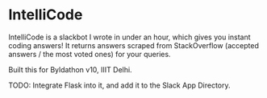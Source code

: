 # IntelliCode

IntelliCode is a slackbot I wrote in under an hour, which gives you instant coding answers! It returns answers scraped from StackOverflow (accepted answers / the most voted ones) for your queries. 

Built this for Byldathon v10, IIIT Delhi.

TODO: Integrate Flask into it, and add it to the Slack App Directory.